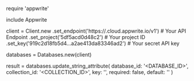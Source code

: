 require 'appwrite'

include Appwrite

client = Client.new
    .set_endpoint('https://<REGION>.cloud.appwrite.io/v1') # Your API Endpoint
    .set_project('5df5acd0d48c2') # Your project ID
    .set_key('919c2d18fb5d4...a2ae413da83346ad2') # Your secret API key

databases = Databases.new(client)

result = databases.update_string_attribute(
    database_id: '<DATABASE_ID>',
    collection_id: '<COLLECTION_ID>',
    key: '',
    required: false,
    default: '<DEFAULT>'
)

